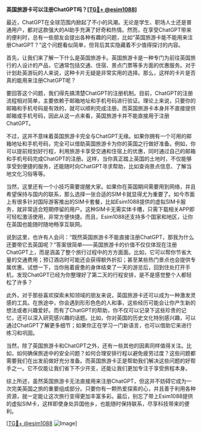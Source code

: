 **英国旅游卡可以注册ChatGPT吗？[[TG💪+ @esim1088](https://t.me/s/esim1088)]**

最近，ChatGPT在全球范围内掀起了不小的风潮。无论是学生、职场人士还是普通用户，都对这款强大的AI助手充满了好奇和热情。然而，在享受ChatGPT带来的便利时，总有一些朋友会提出各种有趣的问题，比如“英国旅游卡能不能用来注册ChatGPT？”这个问题看似简单，但背后其实隐藏着不少值得探讨的内容。

首先，让我们来了解一下什么是英国旅游卡。英国旅游卡是一种专门为前往英国旅行的人设计的产品，它通常包括交通、住宿、景点门票等多方面的优惠服务。对于计划赴英游玩的人来说，这种卡片无疑是非常实用的选择。那么，这样的卡片是否真的能用来注册ChatGPT呢？

要回答这个问题，我们得先搞清楚ChatGPT的注册机制。目前，ChatGPT的注册流程相对简单，主要依赖于邮箱地址和手机号码进行验证。理论上来说，只要你的邮箱和手机号码是有效的，就可以顺利完成注册。而英国旅游卡本身并不直接提供邮箱或手机号码，因此从这一点来看，英国旅游卡并不能直接用于注册ChatGPT。

不过，这并不意味着英国旅游卡完全与ChatGPT无缘。如果你拥有一个可用的邮箱地址和手机号码，完全可以借助英国旅游卡为你的英国之行做好准备。例如，你可以提前规划好行程，利用旅游卡享受交通和住宿上的优惠，同时通过自己的邮箱和手机号码完成ChatGPT的注册。这样，当你真正踏上英国的土地时，不仅能够享受到便捷的服务，还能随时向ChatGPT寻求帮助，比如查询景点信息、了解当地文化习俗等等。

当然，这里还有一个小技巧需要提醒大家。如果你在英国期间需要用到网络，并且希望保持与国内的联系，那么选择一张合适的SIM卡就显得尤为重要了。如今市面上有很多针对国际游客推出的SIM卡套餐，比如Esim1088提供的虚拟SIM卡服务，就非常适合短期停留的用户。这种SIM卡无需实体卡槽，只需下载相关APP即可轻松激活使用，非常方便快捷。而且，Esim1088还支持多个国家和地区，让你在英国也能随时随地畅享互联网。

说到这里，也许有人会问：“既然英国旅游卡不能直接注册ChatGPT，那我为什么还要带它去英国呢？”答案很简单——英国旅游卡的价值不仅仅体现在注册ChatGPT上，而是涵盖了整个旅行过程中的方方面面。比如，它可以帮你节省大量的交通费用；预订酒店时可能还会获得额外折扣；甚至某些热门景点也会提供专属优惠。试想一下，当你拖着疲惫的身体结束了一天的游览后，回到住处打开手机，发现ChatGPT已经为你整理好了第二天的行程安排，是不是感觉整个人都轻松了许多？

此外，对于那些喜欢探索未知领域的朋友来说，英国旅游卡还可以成为一种激发灵感的工具。在旅途中，你会遇到形形色色的人和事，这些经历可能会让你产生新的想法或者兴趣爱好。而有了ChatGPT的帮助，你不仅可以记录下这些珍贵的记忆，还可以深入研究感兴趣的话题。比如，你对英国的历史文化特别感兴趣，可以通过ChatGPT了解更多细节；如果你正在学习一门新语言，也可以借助它来进行练习和巩固。

当然，除了英国旅游卡和ChatGPT之外，还有一些其他的因素同样值得关注。比如，如何确保旅途中的安全问题？如何合理安排行程以避免疲劳过度？这些问题都需要我们在出发前做好充分准备。而英国旅游卡正是帮助我们解决这些问题的好帮手之一。它不仅能让我们省下不少开支，还能让我们更加专注于享受旅程本身。

综上所述，虽然英国旅游卡无法直接用来注册ChatGPT，但这并不妨碍它成为一次完美英国之旅的重要组成部分。只要你有一颗热爱探索的心，并且善于利用各种资源，就一定能让这次旅行变得更加丰富多彩。最后，别忘了带上Esim1088提供的虚拟SIM卡，这样即使身处异国他乡，也能随时保持联系，尽享科技带来的便利。

[[TG💪+ @esim1088](https://t.me/s/esim1088) ![Image](https://i.postimg.cc/4NQfJmqS/Snipaste-2025-05-13-00-14-12.png)]